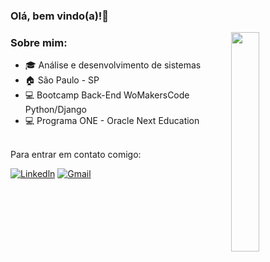 
###  Olá, bem vindo(a)!👋
  <img src="https://static.vecteezy.com/system/resources/previews/019/153/003/original/3d-minimal-programming-icon-coding-screen-web-development-concept-laptop-with-a-coding-screen-and-a-coding-icon-3d-illustration-png.png" width="30%" height="30%" align="right">
  <ul style="margin-top: 10px">
</ul>

### Sobre mim:
  <ul style="margin-top: 0px">
    <li>  🎓 Análise e desenvolvimento de sistemas </li>
    <li>  🏠 São Paulo - SP </li>
    <li>  💻 Bootcamp Back-End WoMakersCode Python/Django </li>
    <li>  💻 Programa ONE - Oracle Next Education </li>
</ul>
    

<br> 
Para entrar em contato comigo: <br>

[![Linkedln](https://img.shields.io/badge/LinkedIn-0077B5?style=for-the-badge&logo=linkedin&logoColor=white)](https://www.linkedin.com/in/anacarolinafonsecabarreto/)
[![Gmail](https://img.shields.io/badge/Gmail-D14836?style=for-the-badge&logo=gmail&logoColor=white)](mailto:anacarolinafbarreto@gmail.com)
